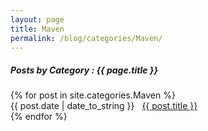 ```yaml
---
layout: page
title: Maven
permalink: /blog/categories/Maven/
---
```


<h5> Posts by Category : {{ page.title }} </h5>

<div class="card">
{% for post in site.categories.Maven %}
    <div class="category-posts"><span>{{ post.date | date_to_string }}</span> &nbsp; <a href="{{ post.url }}">{{ post.title }}</a></div>
{% endfor %}
</div>